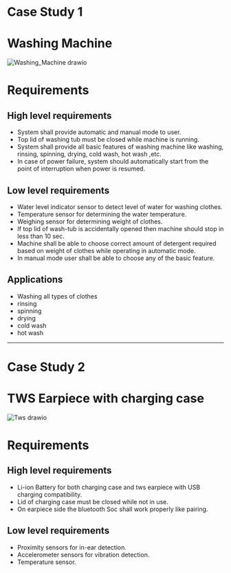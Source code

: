 # Case Study 1

# Washing Machine
![Washing_Machine drawio](https://user-images.githubusercontent.com/98891749/154803633-09f242a6-46cf-42ad-af8d-ad7540764d41.png)

# Requirements
## High level requirements
* System shall provide automatic and manual mode to user.
* Top lid of washing tub must be closed while machine is running.
* System shall provide all basic features of washing machine like washing, rinsing, spinning, drying, cold wash, hot wash ,etc.
* In case of power failure, system should automatically start from the point of interruption when power is resumed.

## Low level requirements
* Water level indicator sensor to detect level of water for washing clothes.
* Temperature sensor for determining the water temperature.
* Weighing sensor for determining weight of clothes.
* If top lid of wash-tub is accidentally opened then machine should stop in less than 10 sec.
* Machine shall be able to choose correct amount of detergent required based on weight of clothes while operating in automatic mode.
* In manual mode user shall be able to choose any of the basic feature. 

## Applications
* Washing all types of clothes
* rinsing
* spinning
* drying
* cold wash
* hot wash
***
# Case Study 2

# TWS Earpiece with charging case
![Tws drawio](https://user-images.githubusercontent.com/98891749/154839787-d83e93c3-ae1d-4afd-8d28-4434760caeef.png)

# Requirements
## High level requirements
* Li-ion Battery for both charging case and tws earpiece with USB charging compatibility.
* Lid of charging case must be closed while not in use.
* On earpiece side the bluetooth Soc shall work properly like pairing.

## Low level requirements
* Proximity sensors for in-ear detection.
* Accelerometer sensors for vibration detection.
* Temperature sensor.
 
